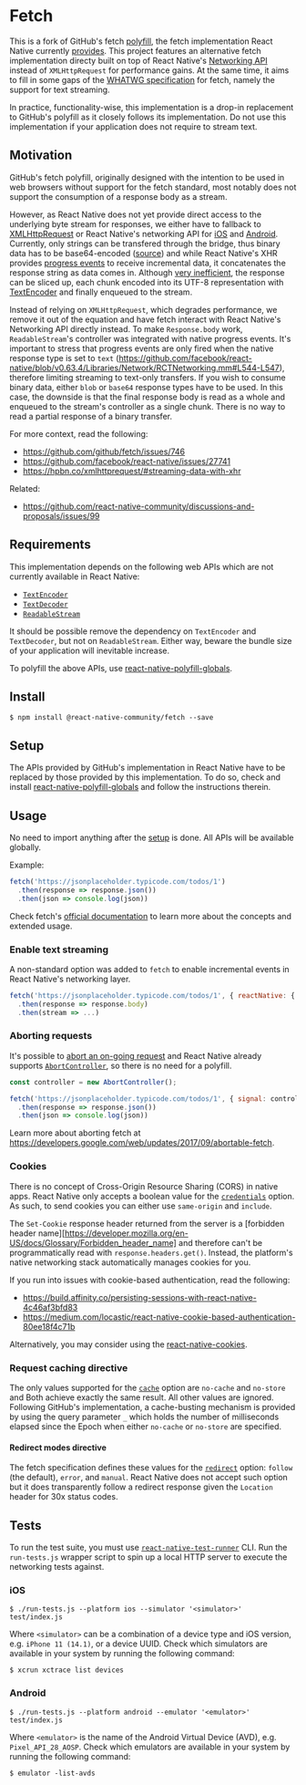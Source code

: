 # Fetch

This is a fork of GitHub's fetch [polyfill](https://github.com/github/fetch), the fetch implementation React Native currently [provides](https://github.com/facebook/react-native/blob/master/Libraries/Network/fetch.js). This project features an alternative fetch implementation directy built on top of React Native's [Networking API](https://github.com/facebook/react-native/tree/master/Libraries/Network) instead of `XMLHttpRequest` for performance gains. At the same time, it aims to fill in some gaps of the [WHATWG specification](https://developer.mozilla.org/en-US/docs/Web/API/Fetch_API) for fetch, namely the support for text streaming.

In practice, functionality-wise, this implementation is a drop-in replacement to GitHub's polyfill as it closely follows its implementation. Do not use this implementation if your application does not require to stream text.
## Motivation

GitHub's fetch polyfill, originally designed with the intention to be used in web browsers without support for the fetch standard, most notably does not support the consumption of a response body as a stream.

However, as React Native does not yet provide direct access to the underlying byte stream for responses, we either have to fallback to [XMLHttpRequest](https://developer.mozilla.org/en-US/docs/Web/API/XMLHttpRequest) or React Native's networking API for [iOS](https://github.com/facebook/react-native/blob/v0.63.4/Libraries/Network/RCTNetworking.ios.js) and [Android](https://github.com/facebook/react-native/blob/v0.63.4/Libraries/Network/RCTNetworking.android.js). Currently, only strings can be transfered through the bridge, thus binary data has to be base64-encoded ([source](https://github.com/react-native-community/discussions-and-proposals/issues/107)) and while React Native's XHR provides [progress events](https://developer.mozilla.org/en-US/docs/Web/API/XMLHttpRequest/progress_event) to receive incremental data, it concatenates the response string as data comes in. Although [very inefficient](https://github.com/jonnyreeves/fetch-readablestream/blob/cabccb98788a0141b001e6e775fc7fce87c62081/src/defaultTransportFactory.js#L33), the response can be sliced up, each chunk encoded into its UTF-8 representation with [TextEncoder](https://developer.mozilla.org/en-US/docs/Web/API/TextEncoder) and finally enqueued to the stream.

Instead of relying on `XMLHttpRequest`, which degrades performance, we remove it out of the equation and have fetch interact with React Native's Networking API directly instead. To make `Response.body` work, `ReadableStream`'s controller was integrated with native progress events. It's important to stress that progress events are only fired when the native response type is set to `text` (https://github.com/facebook/react-native/blob/v0.63.4/Libraries/Network/RCTNetworking.mm#L544-L547), therefore limiting streaming to text-only transfers. If you wish to consume binary data, either `blob` or `base64` response types have to be used. In this case, the downside is that the final response body is read as a whole and enqueued to the stream's controller as a single chunk. There is no way to read a partial response of a binary transfer.

For more context, read the following:
- https://github.com/github/fetch/issues/746
- https://github.com/facebook/react-native/issues/27741
- https://hpbn.co/xmlhttprequest/#streaming-data-with-xhr

Related:
- https://github.com/react-native-community/discussions-and-proposals/issues/99

## Requirements

This implementation depends on the following web APIs which are not currently available in React Native:

- [`TextEncoder`](https://developer.mozilla.org/en-US/docs/Web/API/TextEncoder/TextEncoder) 
- [`TextDecoder`](https://developer.mozilla.org/en-US/docs/Web/API/TextEncoder/TextDecoder)
- [`ReadableStream`](https://developer.mozilla.org/en-US/docs/Web/API/ReadableStream)

It should be possible remove the dependency on `TextEncoder` and `TextDecoder`, but not on `ReadableStream`. Either way, beware the bundle size of your application will inevitable increase.

To polyfill the above APIs, use [react-native-polyfill-globals](https://github.com/acostalima/react-native-polyfill-globals).

## Install

```
$ npm install @react-native-community/fetch --save
```

## Setup

The APIs provided by GitHub's implementation in React Native  have to be replaced by those provided by this implementation. To do so, check and install [react-native-polyfill-globals](https://github.com/acostalima/react-native-polyfill-globals) and follow the instructions therein.

## Usage

No need to import anything after the [setup](#setup) is done. All APIs will be available globally.

Example:

```js
fetch('https://jsonplaceholder.typicode.com/todos/1')
  .then(response => response.json())
  .then(json => console.log(json))
```

Check fetch's [official documentation](https://developer.mozilla.org/en-US/docs/Web/API/Fetch_API) to learn more about the concepts and extended usage.

### Enable text streaming

A non-standard option was added to `fetch` to enable incremental events in React Native's networking layer.

```js
fetch('https://jsonplaceholder.typicode.com/todos/1', { reactNative: { textStreaming: true } })
  .then(response => response.body)
  .then(stream => ...)
```
### Aborting requests

It's possible to [abort an on-going request](https://developers.google.com/web/updates/2017/09/abortable-fetch) and React Native already supports [`AbortController`](https://developer.mozilla.org/en-US/docs/Web/API/AbortController), so there is no need for a polyfill.

```js
const controller = new AbortController();

fetch('https://jsonplaceholder.typicode.com/todos/1', { signal: controller.signal })
  .then(response => response.json())
  .then(json => console.log(json))
```

Learn more about aborting fetch at https://developers.google.com/web/updates/2017/09/abortable-fetch.

### Cookies

There is no concept of Cross-Origin Resource Sharing (CORS) in native apps. React Native only accepts a boolean value for the [`credentials`](https://developer.mozilla.org/en-US/docs/Web/API/Request/credentials) option. As such, to send cookies you can either use `same-origin` and `include`.

The `Set-Cookie` response header returned from the server is a [forbidden header name][https://developer.mozilla.org/en-US/docs/Glossary/Forbidden_header_name] and therefore can't be programmatically read with `response.headers.get()`. Instead, the platform's native networking stack automatically manages cookies for you.

If you run into issues with cookie-based authentication, read the following:
- https://build.affinity.co/persisting-sessions-with-react-native-4c46af3bfd83
- https://medium.com/locastic/react-native-cookie-based-authentication-80ee18f4c71b

Alternatively, you may consider using the [react-native-cookies](https://github.com/react-native-cookies/cookies).

### Request caching directive

The only values supported for the [`cache`](https://developer.mozilla.org/en-US/docs/Web/API/Request/cache) option are `no-cache` and `no-store` and Both achieve exactly the same result. All other values are ignored. Following GitHub's implementation, a cache-busting mechanism is provided by using the query parameter `_` which holds the number of milliseconds elapsed since the Epoch when either `no-cache` or `no-store` are specified.

#### Redirect modes directive

The fetch specification defines these values for the [`redirect`](https://developer.mozilla.org/en-US/docs/Web/API/Request/redirect) option: `follow` (the default), `error`, and `manual`. React Native does not accept such option but it does transparently follow a redirect response given the `Location` header for 30x status codes.

## Tests

To run the test suite, you must use [`react-native-test-runner`](https://github.com/acostalima/react-native-test-runner) CLI. Run the `run-tests.js` wrapper script to spin up a local HTTP server to execute the networking tests against.

### iOS

```
$ ./run-tests.js --platform ios --simulator '<simulator>' test/index.js 
```

Where `<simulator>` can be a combination of a device type and iOS version, e.g. `iPhone 11 (14.1)`, or a device UUID.
Check which simulators are available in your system by running the following command:

```
$ xcrun xctrace list devices
```

### Android

```
$ ./run-tests.js --platform android --emulator '<emulator>' test/index.js 
```

Where `<emulator>` is the name of the Android Virtual Device (AVD), e.g. `Pixel_API_28_AOSP`.
Check which emulators are available in your system by running the following command:

```
$ emulator -list-avds
```

